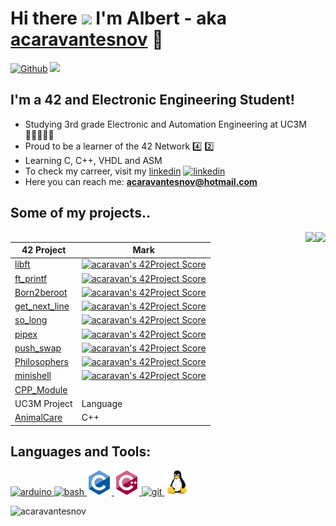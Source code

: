# Hi there <img src="https://raw.githubusercontent.com/MartinHeinz/MartinHeinz/master/wave.gif" width="30px"> I'm Albert - aka [acaravantesnov](https://github.com/acaravantesnov) 🚀

[![Github](https://img.shields.io/github/followers/acaravantesnov?label=Follow&style=social)](https://github.com/acaravantesnov)
![](https://visitor-badge.laobi.icu/badge?page_id=acaravantesnov.acaravantesnov)

## I'm a 42 and Electronic Engineering Student!

-  Studying 3rd grade Electronic and Automation Engineering at UC3M 👨🏻‍🎓🇪🇸
-  Proud to be a learner of the 42 Network 4️⃣ 2️⃣
-  Learning C, C++, VHDL and ASM
-  To check my carreer, visit my [linkedin](https://www.linkedin.com/in/albertocaravantes/)   [<img alt="linkedin" width="12px" src="https://upload.wikimedia.org/wikipedia/commons/c/ca/LinkedIn_logo_initials.png" />](https://github.com/acaravantesnov)
-  Here you can reach me: **acaravantesnov@hotmail.com**

## Some of my projects..

<a href="https://github.com/acaravantesnov/42-Cursus">
  <img align="right" src="https://badge42.herokuapp.com/api/stats/acaravan?privacyName=true" />
</a>
<a href="https://github.com/42-Cursus/C-Piscine">
  <img align="right" src="https://badge42.herokuapp.com/api/stats/acaravan?cursus=C%20Piscine&privacyName=true" />
</a>

| 42 Project       | Mark                                                                                                                                          |
|---------------|--------------------------------------------------------------------------------------------------------------------------------------------------|
| [libft](https://github.com/acaravantesnov/42-Cursus/tree/main/libft)         | [![acaravan's 42Project Score](https://badge42.herokuapp.com/api/project/acaravan/Libft)](https://badge42.herokuapp.com/api/project/acaravan/Libft)                  |
| [ft_printf](https://github.com/acaravantesnov/42-Cursus/tree/main/ft_printf)         | [![acaravan's 42Project Score](https://badge42.herokuapp.com/api/project/acaravan/ft_printf)](https://badge42.herokuapp.com/api/project/acaravan/ft_printf)                  |
| [Born2beroot](https://github.com/acaravantesnov/42-Cursus/tree/main/Born2beroot)         | [![acaravan's 42Project Score](https://badge42.herokuapp.com/api/project/acaravan/Born2beroot)](https://badge42.herokuapp.com/api/project/acaravan/Born2beroot)                  |
| [get_next_line](https://github.com/acaravantesnov/42-Cursus/tree/main/get_next_line)         | [![acaravan's 42Project Score](https://badge42.herokuapp.com/api/project/acaravan/get_next_line)](https://badge42.herokuapp.com/api/project/acaravan/get_next_line)                  |
| [so_long](https://github.com/acaravantesnov/42-Cursus/tree/main/so_long)         | [![acaravan's 42Project Score](https://badge42.herokuapp.com/api/project/acaravan/so_long)](https://badge42.herokuapp.com/api/project/acaravan/so_long)                  |
| [pipex](https://github.com/acaravantesnov/42-Cursus/tree/main/pipex)         | [![acaravan's 42Project Score](https://badge42.herokuapp.com/api/project/acaravan/pipex)](https://badge42.herokuapp.com/api/project/acaravan/pipex)                  |
| [push_swap](https://github.com/acaravantesnov/42-Cursus/tree/main/push_swap)         | [![acaravan's 42Project Score](https://badge42.herokuapp.com/api/project/acaravan/push_swap)](https://badge42.herokuapp.com/api/project/acaravan/push_swap)                  |
| [Philosophers](https://github.com/acaravantesnov/42-Cursus/tree/main/Philosophers)         | [![acaravan's 42Project Score](https://badge42.herokuapp.com/api/project/acaravan/Philosophers)](https://badge42.herokuapp.com/api/project/acaravan/Philosophers)                  |
| [minishell](https://github.com/acaravantesnov/42-Cursus/tree/main/minishell)         | [![acaravan's 42Project Score](https://badge42.herokuapp.com/api/project/acaravan/minishell)](https://badge42.herokuapp.com/api/project/acaravan/minishell)                  |
| [CPP_Module](https://github.com/acaravantesnov/42-Cursus/tree/main/CPP_Module)         |                   |
| UC3M Project    | Language                                                                                                                             |
| [AnimalCare](https://github.com/acaravantesnov/AnimalCare)         | C++                                                                               |

## Languages and Tools:

<p align="left"> <a href="https://www.arduino.cc/" target="_blank" rel="noreferrer"> <img src="https://cdn.worldvectorlogo.com/logos/arduino-1.svg" alt="arduino" width="40" height="40"/> </a> <a href="https://www.gnu.org/software/bash/" target="_blank" rel="noreferrer"> <img src="https://www.vectorlogo.zone/logos/gnu_bash/gnu_bash-icon.svg" alt="bash" width="40" height="40"/> </a> <a href="https://www.cprogramming.com/" target="_blank" rel="noreferrer"> <img src="https://raw.githubusercontent.com/devicons/devicon/master/icons/c/c-original.svg" alt="c" width="40" height="40"/> </a> <a href="https://www.w3schools.com/cpp/" target="_blank" rel="noreferrer"> <img src="https://raw.githubusercontent.com/devicons/devicon/master/icons/cplusplus/cplusplus-original.svg" alt="cplusplus" width="40" height="40"/> </a> <a href="https://git-scm.com/" target="_blank" rel="noreferrer"> <img src="https://www.vectorlogo.zone/logos/git-scm/git-scm-icon.svg" alt="git" width="40" height="40"/> </a> <a href="https://www.linux.org/" target="_blank" rel="noreferrer"> <img src="https://raw.githubusercontent.com/devicons/devicon/master/icons/linux/linux-original.svg" alt="linux" width="40" height="40"/> </a> </p>

<p><img align="left" src="https://github-readme-stats.vercel.app/api/top-langs?username=acaravantesnov&show_icons=true&locale=en&layout=compact" alt="acaravantesnov" /></p>

